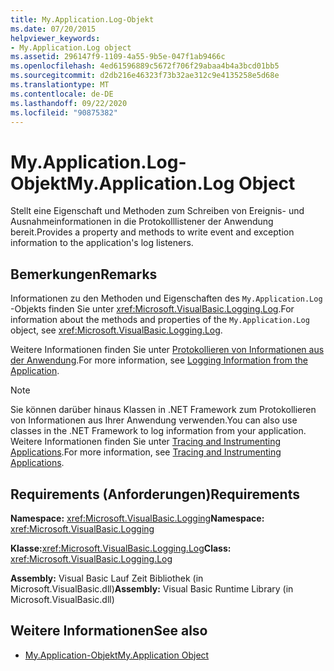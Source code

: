 ```yaml
---
title: My.Application.Log-Objekt
ms.date: 07/20/2015
helpviewer_keywords:
- My.Application.Log object
ms.assetid: 296147f9-1109-4a55-9b5e-047f1ab9466c
ms.openlocfilehash: 4ed61596889c5672f706f29abaa4b4a3bcd01bb5
ms.sourcegitcommit: d2db216e46323f73b32ae312c9e4135258e5d68e
ms.translationtype: MT
ms.contentlocale: de-DE
ms.lasthandoff: 09/22/2020
ms.locfileid: "90875382"
---
```

# <a name="myapplicationlog-object"></a><span data-ttu-id="b56e7-102">My.Application.Log-Objekt</span><span class="sxs-lookup"><span data-stu-id="b56e7-102">My.Application.Log Object</span></span>

<span data-ttu-id="b56e7-103">Stellt eine Eigenschaft und Methoden zum Schreiben von Ereignis- und Ausnahmeinformationen in die Protokolllistener der Anwendung bereit.</span><span class="sxs-lookup"><span data-stu-id="b56e7-103">Provides a property and methods to write event and exception information to the application's log listeners.</span></span>  
  
## <a name="remarks"></a><span data-ttu-id="b56e7-104">Bemerkungen</span><span class="sxs-lookup"><span data-stu-id="b56e7-104">Remarks</span></span>  

 <span data-ttu-id="b56e7-105">Informationen zu den Methoden und Eigenschaften des `My.Application.Log` -Objekts finden Sie unter <xref:Microsoft.VisualBasic.Logging.Log>.</span><span class="sxs-lookup"><span data-stu-id="b56e7-105">For information about the methods and properties of the `My.Application.Log` object, see <xref:Microsoft.VisualBasic.Logging.Log>.</span></span>  
  
 <span data-ttu-id="b56e7-106">Weitere Informationen finden Sie unter [Protokollieren von Informationen aus der Anwendung](../../developing-apps/programming/log-info/index.md).</span><span class="sxs-lookup"><span data-stu-id="b56e7-106">For more information, see [Logging Information from the Application](../../developing-apps/programming/log-info/index.md).</span></span>  
  
> [!NOTE]
> <span data-ttu-id="b56e7-107">Sie können darüber hinaus Klassen in .NET Framework zum Protokollieren von Informationen aus Ihrer Anwendung verwenden.</span><span class="sxs-lookup"><span data-stu-id="b56e7-107">You can also use classes in the .NET Framework to log information from your application.</span></span> <span data-ttu-id="b56e7-108">Weitere Informationen finden Sie unter [Tracing and Instrumenting Applications](../../../framework/debug-trace-profile/tracing-and-instrumenting-applications.md).</span><span class="sxs-lookup"><span data-stu-id="b56e7-108">For more information, see [Tracing and Instrumenting Applications](../../../framework/debug-trace-profile/tracing-and-instrumenting-applications.md).</span></span>  
  
## <a name="requirements"></a><span data-ttu-id="b56e7-109">Requirements (Anforderungen)</span><span class="sxs-lookup"><span data-stu-id="b56e7-109">Requirements</span></span>  

 <span data-ttu-id="b56e7-110">**Namespace:** <xref:Microsoft.VisualBasic.Logging></span><span class="sxs-lookup"><span data-stu-id="b56e7-110">**Namespace:** <xref:Microsoft.VisualBasic.Logging></span></span>  
  
 <span data-ttu-id="b56e7-111">**Klasse:**<xref:Microsoft.VisualBasic.Logging.Log></span><span class="sxs-lookup"><span data-stu-id="b56e7-111">**Class:** <xref:Microsoft.VisualBasic.Logging.Log></span></span>  
  
 <span data-ttu-id="b56e7-112">**Assembly:** Visual Basic Lauf Zeit Bibliothek (in Microsoft.VisualBasic.dll)</span><span class="sxs-lookup"><span data-stu-id="b56e7-112">**Assembly:** Visual Basic Runtime Library (in Microsoft.VisualBasic.dll)</span></span>  
  
## <a name="see-also"></a><span data-ttu-id="b56e7-113">Weitere Informationen</span><span class="sxs-lookup"><span data-stu-id="b56e7-113">See also</span></span>

- [<span data-ttu-id="b56e7-114">My.Application-Objekt</span><span class="sxs-lookup"><span data-stu-id="b56e7-114">My.Application Object</span></span>](my-application-object.md)
